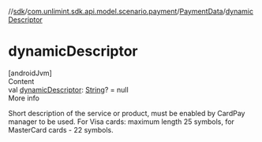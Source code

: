 //[sdk](../../../index.md)/[com.unlimint.sdk.api.model.scenario.payment](../index.md)/[PaymentData](index.md)/[dynamicDescriptor](dynamic-descriptor.md)



# dynamicDescriptor  
[androidJvm]  
Content  
val [dynamicDescriptor](dynamic-descriptor.md): [String](https://kotlinlang.org/api/latest/jvm/stdlib/kotlin/-string/index.html)? = null  
More info  


Short description of the service or product, must be enabled by CardPay manager to be used. For Visa cards: maximum length 25 symbols, for MasterCard cards - 22 symbols.

  



